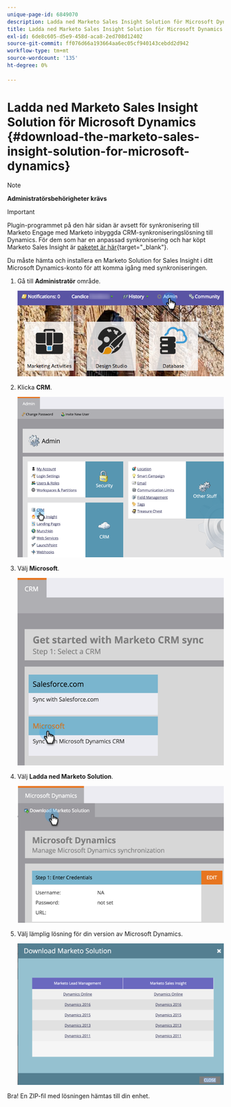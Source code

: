 ```yaml
---
unique-page-id: 6849070
description: Ladda ned Marketo Sales Insight Solution för Microsoft Dynamics - Marketo Docs - produktdokumentation
title: Ladda ned Marketo Sales Insight Solution för Microsoft Dynamics
exl-id: 6de8c605-d5e9-458d-aca8-2ed708d12402
source-git-commit: ff076d66a193664aa6ec05cf940143cebdd2d942
workflow-type: tm+mt
source-wordcount: '135'
ht-degree: 0%

---
```


# Ladda ned Marketo Sales Insight Solution för Microsoft Dynamics {#download-the-marketo-sales-insight-solution-for-microsoft-dynamics}

>[!NOTE]
>
>**Administratörsbehörigheter krävs**

>[!IMPORTANT]
>
>Plugin-programmet på den här sidan är avsett för synkronisering till Marketo Engage med Marketo inbyggda CRM-synkroniseringslösning till Dynamics. För dem som har en anpassad synkronisering och har köpt Marketo Sales Insight är [paketet är här](https://mktg-cdn.marketo.com/community/MarketoSalesInsight_NonNative.zip){target=&quot;_blank&quot;}.

Du måste hämta och installera en Marketo Solution for Sales Insight i ditt Microsoft Dynamics-konto för att komma igång med synkroniseringen.

1. Gå till **Administratör** område.

   ![](assets/mainnavhand.png)

1. Klicka **CRM**.

   ![](assets/image2015-3-11-13-3a7-3a11.png)

1. Välj **Microsoft**.

   ![](assets/image2016-5-3.png)

1. Välj **Ladda ned Marketo Solution**.

   ![](assets/image2015-3-11-13-3a10-3a4.png)

1. Välj lämplig lösning för din version av Microsoft Dynamics.

   ![](assets/msd-online.png)

Bra! En ZIP-fil med lösningen hämtas till din enhet.
